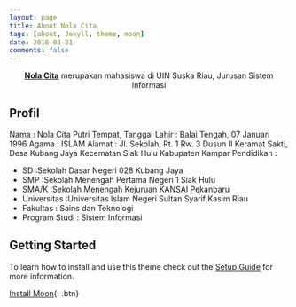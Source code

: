 ```yaml
---
layout: page
title: About Nola Cita
tags: [about, Jekyll, theme, moon]
date: 2016-03-21
comments: false
---
```

    
<center><a href="http://nolacita.github.io/nolacita"><b>Nola Cita</b></a> merupakan mahasiswa di UIN Suska Riau, Jurusan Sistem Informasi</center>

## Profil
Nama    : Nola Cita Putri 
Tempat, Tanggal Lahir    : Balai Tengah, 07 Januari 1996
Agama   : ISLAM
Alamat  : Jl. Sekolah, Rt. 1 Rw. 3 Dusun II Keramat Sakti, Desa Kubang Jaya Kecematan Siak Hulu Kabupaten Kampar
Pendidikan :
* SD    :Sekolah Dasar Negeri 028 Kubang Jaya
* SMP   :Sekolah Menengah Pertama Negeri 1 Siak Hulu
* SMA/K   :Sekolah Menengah Kejuruan KANSAI Pekanbaru
* Universitas   :Universitas Islam Negeri Sultan Syarif Kasim Riau
* Fakultas   : Sains dan Teknologi
* Program Studi   : Sistem Informasi

## Getting Started

To learn how to install and use this theme check out the [Setup Guide](http://taylantatli.me/Moon/moon-theme/) for more information.
      
[Install Moon](https://github.com/TaylanTatli/Moon){: .btn}
